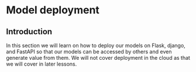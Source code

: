 # Model deployment

## Introduction

In this section we will learn on how to deploy our models on Flask, django, and FastAPI so that our models can be accessed by others and even generate value from them. We will not cover deployment in the cloud as that we will cover in later lessons.
